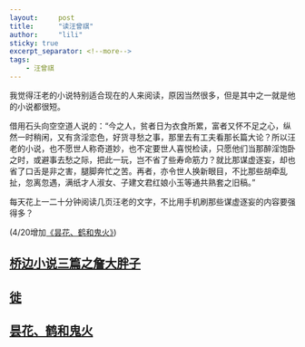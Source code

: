 ```yaml
---
layout:     post
title:      "读汪曾祺"
author:     "lili"
sticky: true
excerpt_separator: <!--more-->
tags:
    - 汪曾祺
---
```


 我觉得汪老的小说特别适合现在的人来阅读，原因当然很多，但是其中之一就是他的小说都很短。

借用石头向空空道人说的：“今之人，贫者日为衣食所累，富者又怀不足之心，纵然一时稍闲，又有贪淫恋色，好货寻愁之事，那里去有工夫看那长篇大论？所以汪老的小说，也不愿世人称奇道妙，也不定要世人喜悦检读，只愿他们当那醉淫饱卧之时，或避事去愁之际，把此一玩，岂不省了些寿命筋力？就比那谋虚逐妄，却也省了口舌是非之害，腿脚奔忙之苦。再者，亦令世人换新眼目，不比那些胡牵乱扯，忽离忽遇，满纸才人淑女、子建文君红娘小玉等通共熟套之旧稿。” 

每天花上一二十分钟阅读几页汪老的文字，不比用手机刷那些谋虚逐妄的内容要强得多？

<span class='zz'>(4/20增加[《昙花、鹤和鬼火》](/wang/tanhua))</span>

 <!--more-->



## [桥边小说三篇之詹大胖子](/wang/zhan)


## [徙](/wang/xi)


## [昙花、鹤和鬼火](/wang/tanhua)

